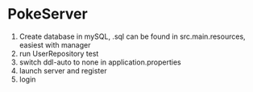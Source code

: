 # PokeServer

1. Create database in mySQL, .sql can be found in src.main.resources, easiest with manager
2. run UserRepository test
3. switch ddl-auto to none in application.properties
4. launch server and register
5. login
